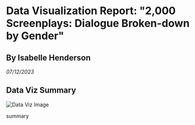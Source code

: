 # Data Visualization Report: "2,000 Screenplays: Dialogue Broken-down  by Gender"
## By Isabelle Henderson
*07/12/2023*

## Data Viz Summary
![Data Viz Image](/Users/isabellehenderson/Desktop/info201_su23_AA/assignment-01-ihende/images/data-viz-image.png)

summary